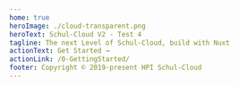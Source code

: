 ```yaml
---
home: true
heroImage: ./cloud-transparent.png
heroText: Schul-Cloud V2 - Test 4
tagline: The next Level of Schul-Cloud, build with Nuxt
actionText: Get Started →
actionLink: /0-GettingStarted/
footer: Copyright © 2019-present HPI Schul-Cloud
---
```

